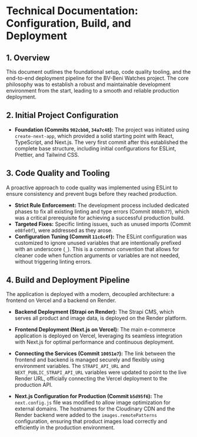 # Technical Documentation: Configuration, Build, and Deployment

## 1. Overview

This document outlines the foundational setup, code quality tooling, and the end-to-end deployment pipeline for the BV-Beni Watches project. The core philosophy was to establish a robust and maintainable development environment from the start, leading to a smooth and reliable production deployment.

## 2. Initial Project Configuration

- **Foundation (Commits `902cbb0`, `34a7c48`):** The project was initiated using `create-next-app`, which provided a solid starting point with React, TypeScript, and Next.js. The very first commit after this established the complete base structure, including initial configurations for ESLint, Prettier, and Tailwind CSS.

## 3. Code Quality and Tooling

A proactive approach to code quality was implemented using ESLint to ensure consistency and prevent bugs before they reached production.

- **Strict Rule Enforcement:** The development process included dedicated phases to fix all existing linting and type errors (Commit `808db77`), which was a critical prerequisite for achieving a successful production build.
- **Targeted Fixes:** Specific linting issues, such as unused imports (Commit `e08fe0f`), were addressed as they arose.
- **Configuration Tuning (Commit `11c6c4f`):** The ESLint configuration was customized to ignore unused variables that are intentionally prefixed with an underscore (`_`). This is a common convention that allows for cleaner code when function arguments or variables are not needed, without triggering linting errors.

## 4. Build and Deployment Pipeline

The application is deployed with a modern, decoupled architecture: a frontend on Vercel and a backend on Render.

- **Backend Deployment (Strapi on Render):** The Strapi CMS, which serves all product and image data, is deployed on the Render platform.

- **Frontend Deployment (Next.js on Vercel):** The main e-commerce application is deployed on Vercel, leveraging its seamless integration with Next.js for optimal performance and continuous deployment.

- **Connecting the Services (Commit `10051e7`):** The link between the frontend and backend is managed securely and flexibly using environment variables. The `STRAPI_API_URL` and `NEXT_PUBLIC_STRAPI_API_URL` variables were updated to point to the live Render URL, officially connecting the Vercel deployment to the production API.

- **Next.js Configuration for Production (Commit `b5d95f6`):** The `next.config.js` file was modified to allow image optimization for external domains. The hostnames for the Cloudinary CDN and the Render backend were added to the `images.remotePatterns` configuration, ensuring that product images load correctly and efficiently in the production environment.
